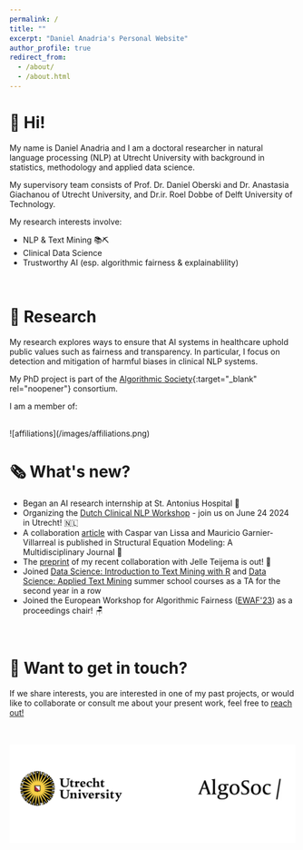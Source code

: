```yaml
---
permalink: /
title: ""
excerpt: "Daniel Anadria's Personal Website"
author_profile: true
redirect_from: 
  - /about/
  - /about.html
---
```

👋 Hi!  
======

My name is Daniel Anadria and I am a doctoral researcher in natural language processing (NLP) at Utrecht University with background in statistics, methodology and applied data science. 

My supervisory team consists of Prof. Dr. Daniel Oberski and Dr. Anastasia Giachanou of Utrecht University, and Dr.ir. Roel Dobbe of Delft University of Technology.


My research interests involve:

- NLP & Text Mining 📚⛏️
- Clinical Data Science
- Trustworthy AI (esp. algorithmic fairness & explainablility)

<br>

🔬 Research 
======

My research explores ways to ensure that AI systems in healthcare uphold public values such as fairness and transparency. In particular, I focus on detection and mitigation of harmful biases in clinical NLP systems.

My PhD project is part of the [Algorithmic Society](https://algosoc.org/){:target="_blank" rel="noopener"} consortium. 


I am a member of:

<br>
![affiliations](/images/affiliations.png)
<br>

🗞️ What's new? 
======
- Began an AI research internship at St. Antonius Hospital 🥼
- Organizing the [Dutch Clinical NLP Workshop](https://clinicalnlp.nl/) - join us on June 24 2024 in Utrecht! 🇳🇱
- A collaboration [article](https://doi.org/10.1080/10705511.2023.2250920) with Caspar van Lissa and Mauricio Garnier-Villarreal is published in Structural Equation Modeling: A Multidisciplinary Journal 🥳
- The [preprint](https://psyarxiv.com/67zmt/) of my recent collaboration with Jelle Teijema is out! 🙌
- Joined [Data Science: Introduction to Text Mining with R](https://utrechtsummerschool.nl/courses/social-sciences/data-science-introduction-to-text-mining-with-r) and [Data Science: Applied Text Mining](https://utrechtsummerschool.nl/courses/social-sciences/data-science-applied-text-mining) summer school courses as a TA for the second year in a row
- Joined the European Workshop for Algorithmic Fairness ([EWAF'23](https://sites.google.com/view/ewaf23/)) as a proceedings chair! 🪑

<br>

🤝 Want to get in touch?
======

If we share interests, you are interested in one of my past projects, or would like to collaborate or consult me about your present work, feel free to [reach out!](mailto:danadria@uu.nl) 


<br><br>
![logos](/images/logos.png)



